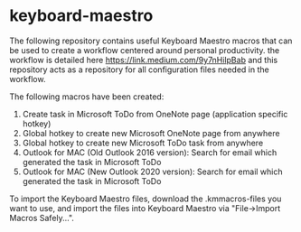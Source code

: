 # keyboard-maestro

The following repository contains useful Keyboard Maestro macros that can be used to create a workflow centered around personal productivity. the workflow is detailed here https://link.medium.com/9y7nHilpBab and this repository acts as a repository for all configuration files needed in the workflow.

The following macros have been created:

1. Create task in Microsoft ToDo from OneNote page (application specific hotkey)
2. Global hotkey to create new Microsoft OneNote page from anywhere
3. Global hotkey to create new Microsoft ToDo task from anywhere
4. Outlook for MAC (Old Outlook 2016 version): Search for email which generated the task in Microsoft ToDo
5. Outlook for MAC (New Outlook 2020 version): Search for email which generated the task in Microsoft ToDo

To import the Keyboard Maestro files, download the .kmmacros-files you want to use, and import the files into Keyboard Maestro via "File->Import Macros Safely...".
